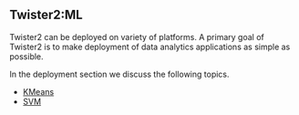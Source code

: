 ## Twister2:ML

Twister2 can be deployed on variety of platforms. A primary goal of Twister2 is to make
deployment of data analytics applications as simple as possible.

In the deployment section we discuss the following topics.

* [KMeans](kmeans/kmeans.md)
* [SVM](svm/svm.md)
